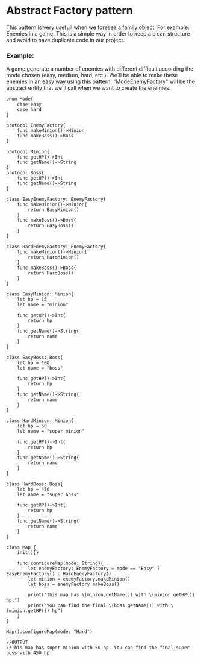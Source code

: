 # Abstract Factory pattern

This pattern is very usefull when we foresee a family object. For example: Enemies in a game. This is a simple way in order to keep a clean structure and avoid to have duplicate code in our project.

### Example: 

A game generate a number of enemies with different difficult according the mode chosen (easy, medium, hard, etc ). We´ll be able to make these enemies in an easy way using this pattern. "ModeEnemyFactory" will be the abstract entity that we´ll call when we want to create the enemies. 
~~~~
enum Mode{
    case easy
    case hard
}

protocol EnemyFactory{
    func makeMinion()->Minion
    func makeBoss()->Boss
}

protocol Minion{
    func getHP()->Int
    func getName()->String
}
protocol Boss{
    func getHP()->Int
    func getName()->String
}

class EasyEnemyFactory: EnemyFactory{
    func makeMinion()->Minion{
        return EasyMinion()
    }
    func makeBoss()->Boss{
        return EasyBoss()
    }
}

class HardEnemyFactory: EnemyFactory{
    func makeMinion()->Minion{
        return HardMinion()
    }
    func makeBoss()->Boss{
        return HardBoss()
    }
}

class EasyMinion: Minion{
    let hp = 15
    let name = "minion"
    
    func getHP()->Int{
        return hp
    }
    func getName()->String{
        return name
    }
}

class EasyBoss: Boss{
    let hp = 100
    let name = "boss"
    
    func getHP()->Int{
        return hp
    }
    func getName()->String{
        return name
    }
}

class HardMinion: Minion{
    let hp = 50
    let name = "super minion"
    
    func getHP()->Int{
        return hp
    }
    func getName()->String{
        return name
    }
}

class HardBoss: Boss{
    let hp = 450
    let name = "super boss"
    
    func getHP()->Int{
        return hp
    }
    func getName()->String{
        return name
    }
}

class Map {
    init(){}
    
    func configureMap(mode: String){
        let enemyFactory: EnemyFactory = mode == "Easy" ? EasyEnemyFactory() : HardEnemyFactory()
        let minion = enemyFactory.makeMinion()
        let boss = enemyFactory.makeBoss()
        
        print("This map has \(minion.getName()) with \(minion.getHP()) hp.")
        print("You can find the final \(boss.getName()) with \(minion.getHP()) hp")
    }
}

Map().configureMap(mode: "Hard")

//OUTPUT
//This map has super minion with 50 hp. You can find the final super boss with 450 hp
~~~~
